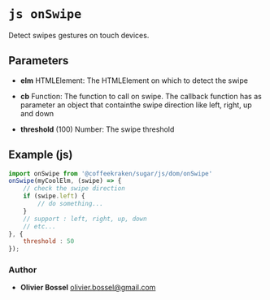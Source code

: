 


<!-- @namespace    sugar.js.dom -->
<!-- @name    onSwipe -->

# ```js onSwipe ```


Detect swipes gestures on touch devices.

## Parameters

- **elm**  HTMLElement: The HTMLElement on which to detect the swipe

- **cb**  Function: The function to call on swipe. The callback function has as parameter an object that containthe swipe direction like left, right, up and down

- **threshold** (100) Number: The swipe threshold



## Example (js)

```js
import onSwipe from '@coffeekraken/sugar/js/dom/onSwipe'
onSwipe(myCoolElm, (swipe) => {
	// check the swipe direction
	if (swipe.left) {
		// do something...
	}
	// support : left, right, up, down
	// etc...
}, {
	threshold : 50
});
```


### Author
- **Olivier Bossel** <a href="mailto:olivier.bossel@gmail.com">olivier.bossel@gmail.com</a> 



